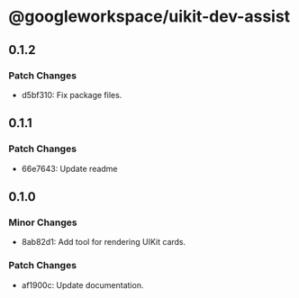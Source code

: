 # @googleworkspace/uikit-dev-assist

## 0.1.2

### Patch Changes

- d5bf310: Fix package files.

## 0.1.1

### Patch Changes

- 66e7643: Update readme

## 0.1.0

### Minor Changes

- 8ab82d1: Add tool for rendering UIKit cards.

### Patch Changes

- af1900c: Update documentation.

